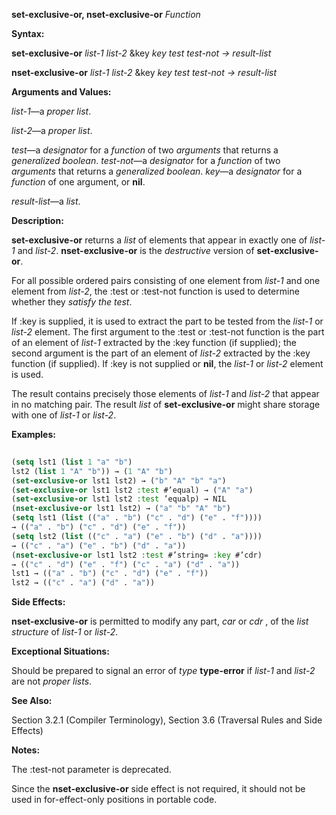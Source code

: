 **set-exclusive-or, nset-exclusive-or** *Function* 



**Syntax:** 



**set-exclusive-or** *list-1 list-2* &amp;key *key test test-not → result-list* 



**nset-exclusive-or** *list-1 list-2* &amp;key *key test test-not → result-list* 



**Arguments and Values:** 



*list-1*—a *proper list*. 



*list-2*—a *proper list*. 



*test*—a *designator* for a *function* of two *arguments* that returns a *generalized boolean*. *test-not*—a *designator* for a *function* of two *arguments* that returns a *generalized boolean*. *key*—a *designator* for a *function* of one argument, or **nil**. 



*result-list*—a *list*. 



**Description:** 



**set-exclusive-or** returns a *list* of elements that appear in exactly one of *list-1* and *list-2*. **nset-exclusive-or** is the *destructive* version of **set-exclusive-or**. 



For all possible ordered pairs consisting of one element from *list-1* and one element from *list-2*, the :test or :test-not function is used to determine whether they *satisfy the test*. 



If :key is supplied, it is used to extract the part to be tested from the *list-1* or *list-2* element. The first argument to the :test or :test-not function is the part of an element of *list-1* extracted by the :key function (if supplied); the second argument is the part of an element of *list-2* extracted by the :key function (if supplied). If :key is not supplied or **nil**, the *list-1* or *list-2* element is used. 







 



 



The result contains precisely those elements of *list-1* and *list-2* that appear in no matching pair. The result *list* of **set-exclusive-or** might share storage with one of *list-1* or *list-2*. 



**Examples:**
```lisp
 
(setq lst1 (list 1 "a" "b") 
lst2 (list 1 "A" "b")) → (1 "A" "b") 
(set-exclusive-or lst1 lst2) → ("b" "A" "b" "a") 
(set-exclusive-or lst1 lst2 :test #’equal) → ("A" "a") 
(set-exclusive-or lst1 lst2 :test ’equalp) → NIL 
(nset-exclusive-or lst1 lst2) → ("a" "b" "A" "b") 
(setq lst1 (list (("a" . "b") ("c" . "d") ("e" . "f")))) 
→ (("a" . "b") ("c" . "d") ("e" . "f")) 
(setq lst2 (list (("c" . "a") ("e" . "b") ("d" . "a")))) 
→ (("c" . "a") ("e" . "b") ("d" . "a")) 
(nset-exclusive-or lst1 lst2 :test #’string= :key #’cdr) 
→ (("c" . "d") ("e" . "f") ("c" . "a") ("d" . "a")) 
lst1 → (("a" . "b") ("c" . "d") ("e" . "f")) 
lst2 → (("c" . "a") ("d" . "a")) 

```
**Side Effects:** 



**nset-exclusive-or** is permitted to modify any part, *car* or *cdr* , of the *list structure* of *list-1* or *list-2*. 



**Exceptional Situations:** 



Should be prepared to signal an error of *type* **type-error** if *list-1* and *list-2* are not *proper lists*. 



**See Also:** 



Section 3.2.1 (Compiler Terminology), Section 3.6 (Traversal Rules and Side Effects) 



**Notes:** 



The :test-not parameter is deprecated. 



Since the **nset-exclusive-or** side effect is not required, it should not be used in for-effect-only positions in portable code. 



